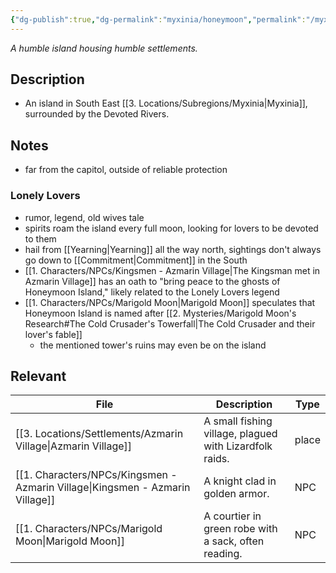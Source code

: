 ```yaml
---
{"dg-publish":true,"dg-permalink":"myxinia/honeymoon","permalink":"/myxinia/honeymoon/"}
---
```


*A humble island housing humble settlements.*

## Description
- An island in South East [[3. Locations/Subregions/Myxinia\|Myxinia]], surrounded by the Devoted Rivers.

## Notes
- far from the capitol, outside of reliable protection

### Lonely Lovers
- rumor, legend, old wives tale
- spirits roam the island every full moon, looking for lovers to be devoted to them
- hail from [[Yearning\|Yearning]] all the way north, sightings don't always go down to [[Commitment\|Commitment]] in the South
- [[1. Characters/NPCs/Kingsmen - Azmarin Village\|The Kingsman met in Azmarin Village]] has an oath to "bring peace to the ghosts of Honeymoon Island," likely related to the Lonely Lovers legend
- [[1. Characters/NPCs/Marigold Moon\|Marigold Moon]] speculates that Honeymoon Island is named after [[2. Mysteries/Marigold Moon's Research#The Cold Crusader's Towerfall\|The Cold Crusader and their lover's fable]]
	- the mentioned tower's ruins may even be on the island

## Relevant
| File                                                                             | Description                                             | Type  |
| -------------------------------------------------------------------------------- | ------------------------------------------------------- | ----- |
| [[3. Locations/Settlements/Azmarin Village\|Azmarin Village]]                 | A small fishing village, plagued with Lizardfolk raids. | place |
| [[1. Characters/NPCs/Kingsmen - Azmarin Village\|Kingsmen - Azmarin Village]] | A knight clad in golden armor.                          | NPC   |
| [[1. Characters/NPCs/Marigold Moon\|Marigold Moon]]                           | A courtier in green robe with a sack, often reading.    | NPC   |
